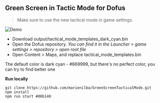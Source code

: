 ## Green Screen in Tactic Mode for Dofus

> Make sure to use the new tactical mode in game settings.

![Demo](images/demo2.png)

- Download output/tactical_mode_templates_dark_cyan.bin
- Open the Dofus repository. _You can find it in the Launcher > game settings > repository > open root file_
- Open Content > Maps, and replace tactical_mode_templates.bin

The default color is dark cyan - #669999, but there's no perfect color, you can try to find better one

**Run locally**

    git clone https://github.com/marienilba/GreenScreenTacticalMode.git
    npm install
    npm run start #00b140
